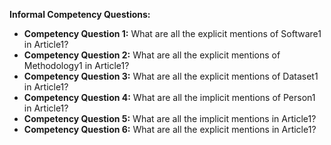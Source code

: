 **Informal Competency Questions:**

- **Competency Question 1:** What are all the explicit mentions of Software1 in Article1?
- **Competency Question 2:** What are all the explicit mentions of Methodology1 in Article1?
- **Competency Question 3:** What are all the explicit mentions of Dataset1 in Article1?
- **Competency Question 4:** What are all the implicit mentions of Person1 in Article1?
- **Competency Question 5:** What are all the implicit mentions in Article1?
- **Competency Question 6:** What are all the explicit mentions in Article1?
